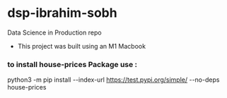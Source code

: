 # dsp-ibrahim-sobh
Data Science in Production repo

- This project was built using an M1 Macbook 

### to install house-prices Package use :
  python3 -m pip install --index-url https://test.pypi.org/simple/ --no-deps house-prices 
